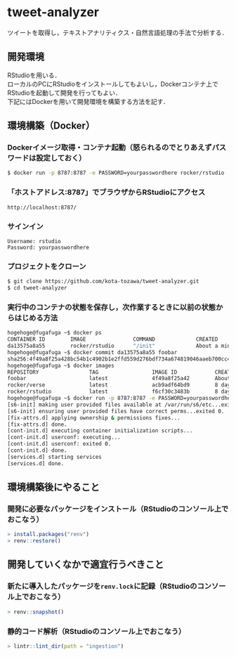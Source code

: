 # tweet-analyzer
ツイートを取得し，テキストアナリティクス・自然言語処理の手法で分析する．

## 開発環境
RStudioを用いる．\
ローカルのPCにRStudioをインストールしてもよいし，Dockerコンテナ上でRStudioを起動して開発を行ってもよい．\
下記にはDockerを用いて開発環境を構築する方法を記す．

## 環境構築（Docker）
### Dockerイメージ取得・コンテナ起動（怒られるのでとりあえずパスワードは設定しておく）
```bash
$ docker run -p 8787:8787 -e PASSWORD=yourpasswordhere rocker/rstudio
```
### 「ホストアドレス:8787」でブラウザからRStudioにアクセス
```
http://localhost:8787/
```
### サインイン
```
Username: rstudio
Password: yourpasswordhere
```
### プロジェクトをクローン
```bash
$ git clone https://github.com/kota-tozawa/tweet-analyzer.git
$ cd tweet-analyzer
```
### 実行中のコンテナの状態を保存し，次作業するときに以前の状態からはじめる方法
```bash
hogehoge@fugafuga ~$ docker ps
CONTAINER ID        IMAGE               COMMAND             CREATED              STATUS              PORTS                    NAMES
da13575a8a55        rocker/rstudio      "/init"             About a minute ago   Up About a minute   0.0.0.0:8787->8787/tcp   interesting_williams
hogehoge@fugafuga ~$ docker commit da13575a8a55 foobar
sha256:4f49a8f25a428bc54b1c4902b1e2ffd559d276bdf734a674819046aaeb700cc4
hogehoge@fugafuga ~$ docker images
REPOSITORY                TAG                 IMAGE ID            CREATED              SIZE
foobar                    latest              4f49a8f25a42        About a minute ago   1.9GB
rocker/verse              latest              acb9adf64bd9        8 days ago           3.62GB
rocker/rstudio            latest              f6cf30c3483b        8 days ago           1.9GB
hogehoge@fugafuga ~$ docker run -p 8787:8787 -e PASSWORD=yourpasswordhere foobar
[s6-init] making user provided files available at /var/run/s6/etc...exited 0.
[s6-init] ensuring user provided files have correct perms...exited 0.
[fix-attrs.d] applying ownership & permissions fixes...
[fix-attrs.d] done.
[cont-init.d] executing container initialization scripts...
[cont-init.d] userconf: executing...
[cont-init.d] userconf: exited 0.
[cont-init.d] done.
[services.d] starting services
[services.d] done.
```
## 環境構築後にやること
### 開発に必要なパッケージをインストール（RStudioのコンソール上でおこなう）
```R
> install.packages("renv")
> renv::restore()
```
## 開発していくなかで適宜行うべきこと
### 新たに導入したパッケージを`renv.lock`に記録（RStudioのコンソール上でおこなう）
```R
> renv::snapshot()
```
### 静的コード解析（RStudioのコンソール上でおこなう）
```R
> lintr::lint_dir(path = "ingestion")
```